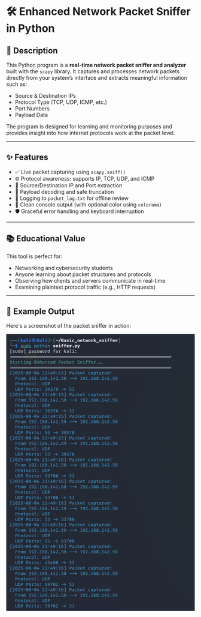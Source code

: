 # 🛠️ Enhanced Network Packet Sniffer in Python

## 🔎 Description

This Python program is a **real-time network packet sniffer and analyzer** built with the `scapy` library. It captures and processes network packets directly from your system’s interface and extracts meaningful information such as:

- Source & Destination IPs
- Protocol Type (TCP, UDP, ICMP, etc.)
- Port Numbers
- Payload Data

The program is designed for learning and monitoring purposes and provides insight into how internet protocols work at the packet level.

---

## ✨ Features

- ✅ Live packet capturing using `scapy.sniff()`
- 🌐 Protocol awareness: supports IP, TCP, UDP, and ICMP
- 📍 Source/Destination IP and Port extraction
- 🧾 Payload decoding and safe truncation
- 📝 Logging to `packet_log.txt` for offline review
- 🎨 Clean console output (with optional color using `colorama`)
- 🛡️ Graceful error handling and keyboard interruption

---

## 📚 Educational Value

This tool is perfect for:

- Networking and cybersecurity students
- Anyone learning about packet structures and protocols
- Observing how clients and servers communicate in real-time
- Examining plaintext protocol traffic (e.g., HTTP requests)

---

## 🧪 Example Output

Here's a screenshot of the packet sniffer in action:

![Packet Sniffer Output](output.png)
